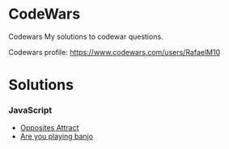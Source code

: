# CodeWars

Codewars
My solutions to codewar questions.

Codewars profile: https://www.codewars.com/users/RafaelM10

# Solutions
 ### JavaScript

  - [Opposites Attract](https://github.com/RafaelM10/CodeWars/blob/main/javascript/loveFunc.md) 
  - [Are you playing banjo](https://github.com/RafaelM10/CodeWars/blob/main/javascript/areYouPlayingBanjo.md)
